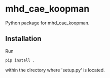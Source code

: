 # mhd_cae_koopman

Python package for mhd_cae_koopman.

## Installation

Run

```bash
pip install .
```
within the directory where 'setup.py' is located.
